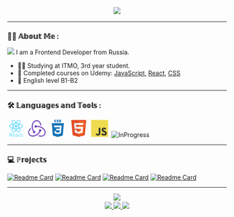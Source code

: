 <div align="center">
<img src="https://capsule-render.vercel.app/api?type=waving&color=gradient&height=256&section=header&text=ℍ𝕖𝕝𝕝𝕠%20𝕎𝕠𝕣𝕝𝕕!&fontSize=75&animation=fadeIn&fontAlignY=38&desc=𝕎𝕖𝕝𝕔𝕠𝕞𝕖%20𝕥𝕠%20𝕞𝕪%20𝔾𝕚𝕥ℍ𝕦𝕓%20ℙ𝕣𝕠𝕗𝕚𝕝𝕖!&descAlignY=51&descAlign=62" />
</div>



___

### :man_technologist: 𝔸𝕓𝕠𝕦𝕥 𝕄𝕖 :
<img src="https://media.giphy.com/media/WUlplcMpOCEmTGBtBW/giphy.gif" width="30"> I am a Frontend Developer from Russia.
- :man_student: Studying at ITMO, 3rd year student.
- :telescope: Completed courses on Udemy: [JavaScript](https://drive.google.com/file/d/1wmLLffcCAybuWTceLPPVVrHJkyTUSCY3/view?usp=sharing), [React](https://drive.google.com/file/d/1rPUZaGYyT9LSNTeRffQ_Nf1Kf2Uyhe-u/view?usp=sharing), [CSS](https://drive.google.com/file/d/1ESv4Y7ZA7IZMS5QWOTkCwDkJErXGP-J5/view?usp=sharing)
- 💂‍ English level B1-B2

---

### :hammer_and_wrench: 𝕃𝕒𝕟𝕘𝕦𝕒𝕘𝕖𝕤 𝕒𝕟𝕕 𝕋𝕠𝕠𝕝𝕤 :
<div>
  <img src="https://github.com/devicons/devicon/blob/master/icons/react/react-original-wordmark.svg" title="React" alt="React" width="40" height="40"/>&nbsp;
  <img src="https://github.com/devicons/devicon/blob/master/icons/redux/redux-original.svg" title="Redux" alt="Redux " width="40" height="40"/>&nbsp;
  <img src="https://github.com/devicons/devicon/blob/master/icons/css3/css3-plain-wordmark.svg"  title="CSS3" alt="CSS" width="40" height="40"/>&nbsp;
  <img src="https://github.com/devicons/devicon/blob/master/icons/html5/html5-original.svg" title="HTML5" alt="HTML" width="40" height="40"/>&nbsp;
  <img src="https://github.com/devicons/devicon/blob/master/icons/javascript/javascript-original.svg" title="JavaScript" alt="JavaScript" width="40" height="40"/>&nbsp;
  <img src="https://media.compliancesigns.com/media/catalog/product/s/a/safety-awareness-sign-nhe-16493_1000.gif" title="InProgress" alt="InProgress" width="40" height="40"/>&nbsp;
  

  
</div>

---

### :computer: ℙ𝕣𝕠𝕛𝕖𝕔𝕥𝕤
[![Readme Card](https://github-readme-stats.vercel.app/api/pin/?username=alonemo&repo=react-demo)](https://github.com/alonemo/react-demo)
[![Readme Card](https://github-readme-stats.vercel.app/api/pin/?username=alonemo&repo=ReduxCart)](https://github.com/alonemo/ReduxCart)
[![Readme Card](https://github-readme-stats.vercel.app/api/pin/?username=alonemo&repo=Quotes-service)](https://github.com/alonemo/Quotes-service)
[![Readme Card](https://github-readme-stats.vercel.app/api/pin/?username=alonemo&repo=HackerNewsClone)](https://github.com/alonemo/HackerNewsClone)


---
<div align="center">
<img src="https://readme-typing-svg.herokuapp.com?font=Edu+VIC+WA+NT+Beginner&size=30&duration=4000&color=F700F6&background=FFFFFF00&center=true&vCenter=true&width=450&lines=Frontend+developer"/>

<div id="badges">
<a href="https://t.me/every1wannafly">
  <img src="https://img.shields.io/badge/Telegram-grey?logo=telegram&logoColor=white&style=for-the-badge"/>
  </a>
  <a href="https://vk.com/alonemo">
  <img src="https://img.shields.io/badge/VK-grey?style=for-the-badge&logo=vk&logoColor=blue"/>
  </a>
  <a href="mailto:kamishnikov_da@niuitmo.ru">
  <img src="https://img.shields.io/badge/kamishnikov__da%40niuitmo.ru-grey?style=for-the-badge&logo=gmail&logoColor=white?"/>
  </a>

</div>
<img src="https://komarev.com/ghpvc/?username=alonemo&style=flat-square&color=blue" alt=""/>
</div>




